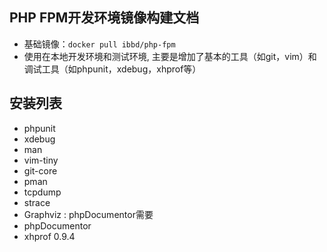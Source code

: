 ## PHP FPM开发环境镜像构建文档

- 基础镜像：`docker pull ibbd/php-fpm`
- 使用在本地开发环境和测试环境, 主要是增加了基本的工具（如git，vim）和调试工具（如phpunit，xdebug，xhprof等） 

## 安装列表

- phpunit
- xdebug
- man
- vim-tiny 
- git-core
- pman 
- tcpdump
- strace 
- Graphviz : phpDocumentor需要
- phpDocumentor
- xhprof 0.9.4


